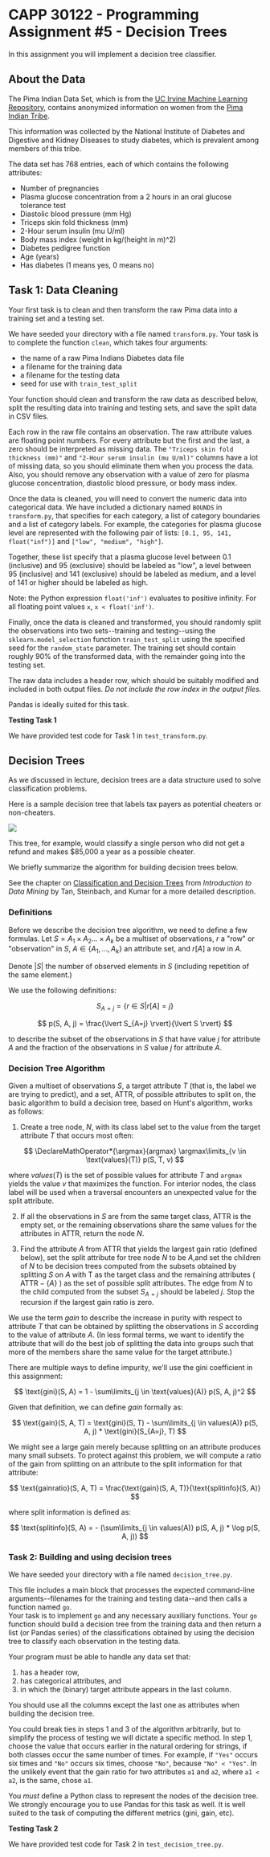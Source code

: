 # CAPP 30122 - Programming Assignment #5 - Decision Trees

In this assignment you will implement a decision tree classifier.

## About the Data

The Pima Indian Data Set, which is from the
[UC Irvine Machine Learning Repository](http://archive.ics.uci.edu/ml/datasets/Pima+Indians+Diabetes),
contains anonymized information on women from the
[Pima Indian Tribe](https://en.wikipedia.org/wiki/Pima_people).

This information was collected by the National Institute of Diabetes and Digestive and Kidney Diseases to study diabetes, which is prevalent among members of this tribe.

The data set has 768 entries, each of which contains the following attributes:

* Number of pregnancies
* Plasma glucose concentration from a 2 hours in an oral glucose tolerance test
* Diastolic blood pressure (mm Hg)
* Triceps skin fold thickness (mm)
* 2-Hour serum insulin (mu U/ml)
* Body mass index (weight in kg/(height in m)^2)
* Diabetes pedigree function
* Age (years)
* Has diabetes (1 means yes, 0 means no)

## Task 1: Data Cleaning

Your first task is to clean and then transform the raw Pima data into a training set and a testing set.

We have seeded your directory with a file named
``transform.py``.  Your task is to complete the function ``clean``, which takes four arguments:

* the name of a raw Pima Indians Diabetes data file
* a filename for the training data
* a filename for the testing data
* seed for use with ``train_test_split``

Your function should clean and transform the raw data as described below, split the resulting data into training and testing sets, and save the split data in CSV files.

Each row in the raw file contains an observation.  The raw attribute values are floating point numbers.
For every attribute but the first and the last, a zero should be interpreted as missing data.
The ``"Triceps skin fold thickness (mm)"`` and ``"2-Hour serum insulin (mu U/ml)"`` columns have a lot of missing data, so you should eliminate them when you process the data.
Also, you should remove any observation with a value of zero for plasma glucose concentration, diastolic blood pressure, or body mass index.

Once the data is cleaned, you will need to convert the numeric data into categorical data.
We have included a dictionary named ``BOUNDS``
in ``transform.py``, that specifies for each category, a list of category boundaries and a list of category labels.
For example, the categories for plasma glucose level are represented with the following
pair of lists: ``[0.1, 95, 141, float("inf")]`` and ``["low",
"medium", "high"]``.

Together, these list specify that a plasma
glucose level between 0.1 (inclusive) and 95 (exclusive) should be
labeled as "low", a level between 95 (inclusive) and 141 (exclusive)
should be labeled as medium, and a level of 141 or higher should be
labeled as high.

Note: the Python expression ``float('inf')`` evaluates to positive infinity.  For all floating point values ``x``, ``x < float('inf')``.

Finally, once the data is cleaned and transformed, you should randomly split the observations into two sets--training and testing--using the
``sklearn.model_selection`` function ``train_test_split`` using the specified seed for the ``random_state`` parameter.
The training set should contain roughly 90% of the transformed data, with the remainder going into the testing
set.

The raw data includes a header row, which should be suitably modified and included in both output files.  *Do not include the row index in the output files.*

Pandas is ideally suited for this task.

**Testing Task 1**

 We have provided test code for Task 1 in ``test_transform.py``.

## Decision Trees

As we discussed in lecture, decision trees are a data structure used to solve classification problems.

 Here is a sample decision tree that
labels tax payers as potential cheaters or non-cheaters.

![](sample-tree.png)

This tree, for example, would classify a single person who did not get a refund and makes $85,000 a year as a possible cheater.

We briefly summarize the algorithm for building decision trees below.

See the chapter on [Classification and Decision Trees](https://www-users.cs.umn.edu/~kumar001/dmbook/ch3_classification.pdf) from
*Introduction to Data Mining* by Tan, Steinbach, and Kumar for a more detailed description.

### Definitions

Before we describe the decision tree algorithm, we need to define a few formulas.
 Let $S=A_1 \times A_2 ...\times A_k$ be a multiset of observations, $r$ a
"row" or "observation" in $S$, $A \in \lbrace A_1,...,A_k \rbrace$ an attribute set, and $r[A]$ a row in $A$.

Denote $|S|$ the number of observed
elements in $S$ (including repetition of the same element.)

We use the following definitions:

$$
    S_{A=j} = \lbrace r \in S  \lvert r[A] = j \rbrace 
$$

$$
    p(S, A, j) = \frac{\lvert S_{A=j} \rvert}{\lvert S \rvert}
$$

to describe the subset of the observations in $S$ that have value $j$
for attribute $A$ and the fraction of the observations in $S$
value $j$ for attribute $A$.

### Decision Tree Algorithm

Given a multiset of observations $S$, a target attribute
$T$ (that is, the label we are trying to predict), and a set,
$\text{ATTR}$, of possible attributes to split on, the basic algorithm
to build a decision tree, based on Hunt's algorithm, works as follows:

1. Create a tree node, $N$, with its class label set to the value from the target attribute $T$ that occurs most often:

$$
    \DeclareMathOperator*{\argmax}{argmax}
    \argmax\limits_{v \in \text{values}(T)} p(S, T, v)
$$

where $values(T)$ is the set of possible values for attribute $T$ and `argmax` yields the value $v$ that maximizes the function.  For interior nodes, the class label will be used when a traversal encounters an unexpected value for the split attribute.

2. If all the observations in $S$ are from the same target class, $\text{ATTR}$ is the empty set, or the remaining observations share the same values for the attributes in $\text{ATTR}$, return the node $N$.

3. Find the attribute $A$ from $\text{ATTR}$ that yields the largest gain ratio (defined below), set the split attribute for tree node $N$ to be $A$,and set the children of $N$ to be decision trees computed from the subsets obtained by splitting $S$ on $A$ with T as the target class and the remaining attributes ( $\text{ATTR} - \{A\}$ ) as the set of possible split attributes.  The edge from $N$ to the child computed from the subset $S_{A=j}$ should be labeled $j$.  Stop the recursion if the largest gain ratio is zero.

We use the term *gain* to describe the increase in purity with respect
to attribute $T$ that can be obtained by splitting the
observations in $S$ according to the value of attribute
$A$.  (In less formal terms, we want to identify the attribute
that will do the best job of splitting the data into groups such that
more of the members share the same value for the target attribute.)

There are multiple ways to define impurity, we'll use the gini
coefficient in this assignment:

$$
  \text{gini}(S, A) = 1 - \sum\limits_{j \in \text{values}(A)} p(S, A, j)^2
$$

Given that definition, we can define *gain* formally as:

$$
    \text{gain}(S, A, T) = \text{gini}(S, T) - \sum\limits_{j \in values(A)} p(S, A, j) * \text{gini}(S_{A=j}, T)
$$

We might see a large gain merely because splitting on an attribute
produces many small subsets.  To protect against this problem, we will
compute a ratio of the gain from splitting on an attribute to the
split information for that attribute:

$$
\text{gainratio}(S, A, T) = \frac{\text{gain}(S, A, T)}{\text{splitinfo}(S, A)}
$$

where split information is defined as:

$$
\text{splitinfo}(S, A) = - (\sum\limits_{j \in values(A)} p(S, A, j) * \log p(S, A, j))
$$

### Task 2: Building and using decision trees

We have seeded your directory with a file named
`decision_tree.py`.

This file includes a main block that processes
the expected command-line arguments--filenames for the training and testing data--and then calls a function named `go`.  
Your task is to implement `go` and any necessary auxiliary functions.
Your `go` function should build a decision tree from the training data and then return a list (or Pandas series) of the classifications obtained by using the decision tree to classify each observation in the testing data.

Your program must be able to handle any data set that:

1. has a header row,
2. has categorical attributes, and
3. in which the (binary) target attribute appears in the last column.  

You should use all the columns except the last one as attributes when building the decision tree.

You could break ties in steps 1 and 3 of the algorithm arbitrarily,
but to simplify the process of testing we will dictate a specific
method.  In step 1, choose the value that occurs earlier in the
natural ordering for strings, if both classes occur the same number of
times.  For example, if `"Yes"` occurs six times and `"No"` occurs
six times, choose `"No"`, because `"No" < "Yes"`.  In the unlikely
event that the gain ratio for two attributes `a1` and `a2`, where
`a1 < a2`, is the same, chose `a1`.

You *must* define a Python class to represent the nodes of the decision tree.
We strongly encourage you to use Pandas for this task as well.
It is well suited to the task of computing the different metrics (gini, gain, etc).

**Testing Task 2**

 We have provided test code for Task 2 in `test_decision_tree.py`.
